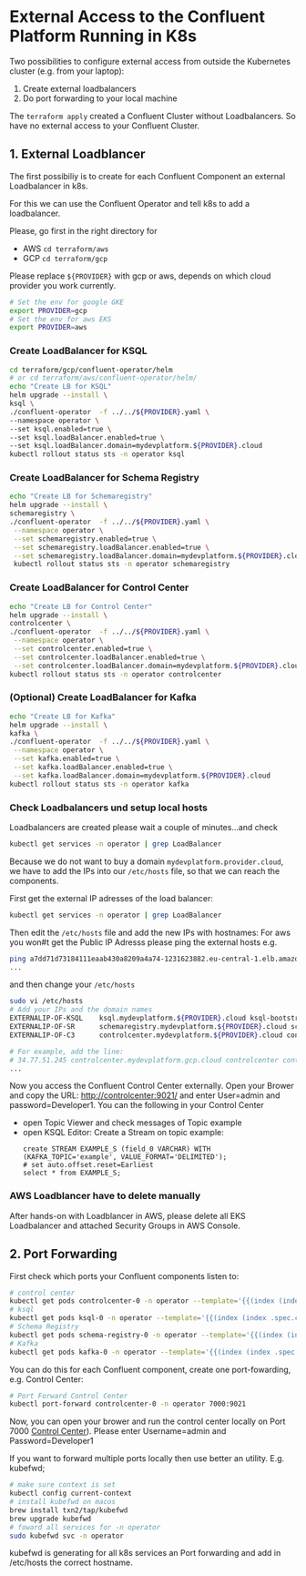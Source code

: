 
# External Access to the Confluent Platform Running in K8s

  Two possibilities to configure external access from outside the Kubernetes cluster (e.g. from your laptop):

  1. Create external loadbalancers
  2. Do port forwarding to your local machine

The `terraform apply` created a Confluent Cluster without Loadbalancers. So have no external access to your Confluent Cluster.

## 1. External Loadblancer

The first possibiliy is to create for each Confluent Component an external Loadbalancer in k8s.

For this we can use the Confluent Operator and tell k8s to add a loadbalancer.

Please, go first in the right directory for
  * AWS `cd terraform/aws`
  * GCP `cd terraform/gcp`

Please replace `${PROVIDER}` with gcp or aws, depends on which cloud provider you work currently.
```bash
# Set the env for google GKE
export PROVIDER=gcp
# Set the env for aws EKS
export PROVIDER=aws
```

### Create LoadBalancer for KSQL
```bash
cd terraform/gcp/confluent-operator/helm
# or cd terraform/aws/confluent-operator/helm/
echo "Create LB for KSQL"
helm upgrade --install \
ksql \
./confluent-operator  -f ../../${PROVIDER}.yaml \
--namespace operator \
--set ksql.enabled=true \
--set ksql.loadBalancer.enabled=true \
--set ksql.loadBalancer.domain=mydevplatform.${PROVIDER}.cloud
kubectl rollout status sts -n operator ksql
```
### Create LoadBalancer for Schema Registry
```BASH
echo "Create LB for Schemaregistry"
helm upgrade --install \
schemaregistry \
./confluent-operator  -f ../../${PROVIDER}.yaml \
 --namespace operator \
 --set schemaregistry.enabled=true \
 --set schemaregistry.loadBalancer.enabled=true \
 --set schemaregistry.loadBalancer.domain=mydevplatform.${PROVIDER}.cloud  
 kubectl rollout status sts -n operator schemaregistry
```
### Create LoadBalancer for Control Center
```BASH
echo "Create LB for Control Center"
helm upgrade --install \
controlcenter \
./confluent-operator  -f ../../${PROVIDER}.yaml \
 --namespace operator \
 --set controlcenter.enabled=true \
 --set controlcenter.loadBalancer.enabled=true \
 --set controlcenter.loadBalancer.domain=mydevplatform.${PROVIDER}.cloud
kubectl rollout status sts -n operator controlcenter
```

### (Optional) Create LoadBalancer for Kafka
```BASH
echo "Create LB for Kafka"
helm upgrade --install \
kafka \
./confluent-operator  -f ../../${PROVIDER}.yaml \
 --namespace operator \
 --set kafka.enabled=true \
 --set kafka.loadBalancer.enabled=true \
 --set kafka.loadBalancer.domain=mydevplatform.${PROVIDER}.cloud
kubectl rollout status sts -n operator kafka
```

### Check Loadbalancers und setup local hosts
Loadbalancers are created please wait a couple of minutes...and check
```BASH
kubectl get services -n operator | grep LoadBalancer
```
Because we do not want to buy a domain `mydevplatform.provider.cloud`, we have to add the IPs into our `/etc/hosts` file, so that we can reach the components. 

First get the external IP adresses of the load balancer:

```bash
kubectl get services -n operator | grep LoadBalancer
```

Then edit the `/etc/hosts` file and add the new IPs with hostnames:
For aws you won#t get the Public IP Adresss please ping the external hosts e.g.
```bash
ping a7dd71d73184111eaab430a8209a4a74-1231623882.eu-central-1.elb.amazonaws.com
...
```
and then change your `/etc/hosts`

```bash
sudo vi /etc/hosts
# Add your IPs and the domain names
EXTERNALIP-OF-KSQL    ksql.mydevplatform.${PROVIDER}.cloud ksql-bootstrap-lb ksql
EXTERNALIP-OF-SR      schemaregistry.mydevplatform.${PROVIDER}.cloud schemaregistry-bootstrap-lb schemaregistry
EXTERNALIP-OF-C3      controlcenter.mydevplatform.${PROVIDER}.cloud controlcenter controlcenter-bootstrap-lb

# For example, add the line:
# 34.77.51.245 controlcenter.mydevplatform.gcp.cloud controlcenter controlcenter-bootstrap-lb
...
```

Now you access the Confluent Control Center externally. Open your Brower and copy the URL: [http://controlcenter:9021/](http://controlcenter:9021/) and enter User=admin and password=Developer1. 
You can the following in your Control Center
* open Topic Viewer and check messages of Topic example
* open KSQL Editor: Create a Stream on topic example: 
  ```
  create STREAM EXAMPLE_S (field_0 VARCHAR) WITH (KAFKA_TOPIC='example', VALUE_FORMAT='DELIMITED');
  # set auto.offset.reset=Earliest
  select * from EXAMPLE_S;
  ```
### AWS Loadblancer have to delete manually

After hands-on with Loadblancer in AWS, please delete all EKS Loadbalancer and attached Security Groups in AWS Console.



## 2. Port Forwarding

First check which ports your Confluent components listen to:

```bash
# control center
kubectl get pods controlcenter-0 -n operator --template='{{(index (index .spec.containers 0).ports 0).containerPort}}{{"\n"}}'
# ksql
kubectl get pods ksql-0 -n operator --template='{{(index (index .spec.containers 0).ports 0).containerPort}}{{"\n"}}'
# Schema Registry
kubectl get pods schema-registry-0 -n operator --template='{{(index (index .spec.containers 0).ports 0).containerPort}}{{"\n"}}'
# Kafka
kubectl get pods kafka-0 -n operator --template='{{(index (index .spec.containers 0).ports 0).containerPort}}{{"\n"}}'
```

You can do this for each Confluent component, create one port-fowarding, e.g. Control Center:

```bash
# Port Forward Control Center
kubectl port-forward controlcenter-0 -n operator 7000:9021
```

Now, you can open your brower and run the control center locally on Port 7000 [Control Center](http://localhost:7000)). Please enter Username=admin and Password=Developer1

If you want to forward multiple ports locally then use better an utility. E.g. kubefwd;

```bash
# make sure context is set
kubectl config current-context
# install kubefwd on macos
brew install txn2/tap/kubefwd
brew upgrade kubefwd
# foward all services for -n operator
sudo kubefwd svc -n operator
```
kubefwd is generating for all k8s services an Port forwarding and add in /etc/hosts the correct hostname.